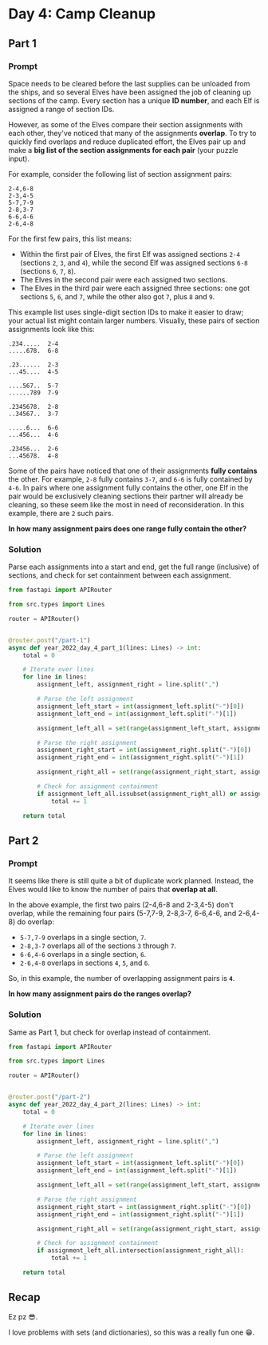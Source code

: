 # Day 4: Camp Cleanup

## Part 1

### Prompt

Space needs to be cleared before the last supplies can be unloaded from the ships, and so several Elves have been assigned the job of cleaning up sections of the camp.
Every section has a unique **ID number**, and each Elf is assigned a range of section IDs.

However, as some of the Elves compare their section assignments with each other, they've noticed that many of the assignments **overlap**.
To try to quickly find overlaps and reduce duplicated effort, the Elves pair up and make a **big list of the section assignments for each pair** (your puzzle input).

For example, consider the following list of section assignment pairs:

```
2-4,6-8
2-3,4-5
5-7,7-9
2-8,3-7
6-6,4-6
2-6,4-8
```

For the first few pairs, this list means:

- Within the first pair of Elves, the first Elf was assigned sections `2-4` (sections `2`, `3`, and `4`), while the second Elf was assigned sections `6-8` (sections `6`, `7`, `8`).
- The Elves in the second pair were each assigned two sections.
- The Elves in the third pair were each assigned three sections: one got sections `5`, `6`, and `7`, while the other also got `7`, plus `8` and `9`.

This example list uses single-digit section IDs to make it easier to draw; your actual list might contain larger numbers.
Visually, these pairs of section assignments look like this:

```
.234.....  2-4
.....678.  6-8

.23......  2-3
...45....  4-5

....567..  5-7
......789  7-9

.2345678.  2-8
..34567..  3-7

.....6...  6-6
...456...  4-6

.23456...  2-6
...45678.  4-8
```

Some of the pairs have noticed that one of their assignments **fully contains** the other.
For example, `2-8` fully contains `3-7`, and `6-6` is fully contained by `4-6`.
In pairs where one assignment fully contains the other, one Elf in the pair would be exclusively cleaning sections their partner will already be cleaning, so these seem like the most in need of reconsideration.
In this example, there are `2` such pairs.

**In how many assignment pairs does one range fully contain the other?**

### Solution

Parse each assignments into a start and end, get the full range (inclusive) of sections, and check for set containment between each assignment.

```python
from fastapi import APIRouter

from src.types import Lines

router = APIRouter()


@router.post("/part-1")
async def year_2022_day_4_part_1(lines: Lines) -> int:
    total = 0

    # Iterate over lines
    for line in lines:
        assignment_left, assignment_right = line.split(",")

        # Parse the left assignment
        assignment_left_start = int(assignment_left.split("-")[0])
        assignment_left_end = int(assignment_left.split("-")[1])

        assignment_left_all = set(range(assignment_left_start, assignment_left_end + 1))

        # Parse the right assignment
        assignment_right_start = int(assignment_right.split("-")[0])
        assignment_right_end = int(assignment_right.split("-")[1])

        assignment_right_all = set(range(assignment_right_start, assignment_right_end + 1))

        # Check for assignment containment
        if assignment_left_all.issubset(assignment_right_all) or assignment_right_all.issubset(assignment_left_all):
            total += 1

    return total
```

## Part 2

### Prompt

It seems like there is still quite a bit of duplicate work planned.
Instead, the Elves would like to know the number of pairs that **overlap at all**.

In the above example, the first two pairs (2-4,6-8 and 2-3,4-5) don't overlap, while the remaining four pairs (5-7,7-9, 2-8,3-7, 6-6,4-6, and 2-6,4-8) do overlap:

- `5-7,7-9` overlaps in a single section, `7`.
- `2-8,3-7` overlaps all of the sections `3` through `7`.
- `6-6,4-6` overlaps in a single section, `6`.
- `2-6,4-8` overlaps in sections `4`, `5`, and `6`.

So, in this example, the number of overlapping assignment pairs is **`4`**.

**In how many assignment pairs do the ranges overlap?**

### Solution

Same as Part 1, but check for overlap instead of containment.

```python
from fastapi import APIRouter

from src.types import Lines

router = APIRouter()


@router.post("/part-2")
async def year_2022_day_4_part_2(lines: Lines) -> int:
    total = 0

    # Iterate over lines
    for line in lines:
        assignment_left, assignment_right = line.split(",")

        # Parse the left assignment
        assignment_left_start = int(assignment_left.split("-")[0])
        assignment_left_end = int(assignment_left.split("-")[1])

        assignment_left_all = set(range(assignment_left_start, assignment_left_end + 1))

        # Parse the right assignment
        assignment_right_start = int(assignment_right.split("-")[0])
        assignment_right_end = int(assignment_right.split("-")[1])

        assignment_right_all = set(range(assignment_right_start, assignment_right_end + 1))

        # Check for assignment containment
        if assignment_left_all.intersection(assignment_right_all):
            total += 1

    return total
```

## Recap

Ez pz 😎.

I love problems with sets (and dictionaries), so this was a really fun one 😁.
